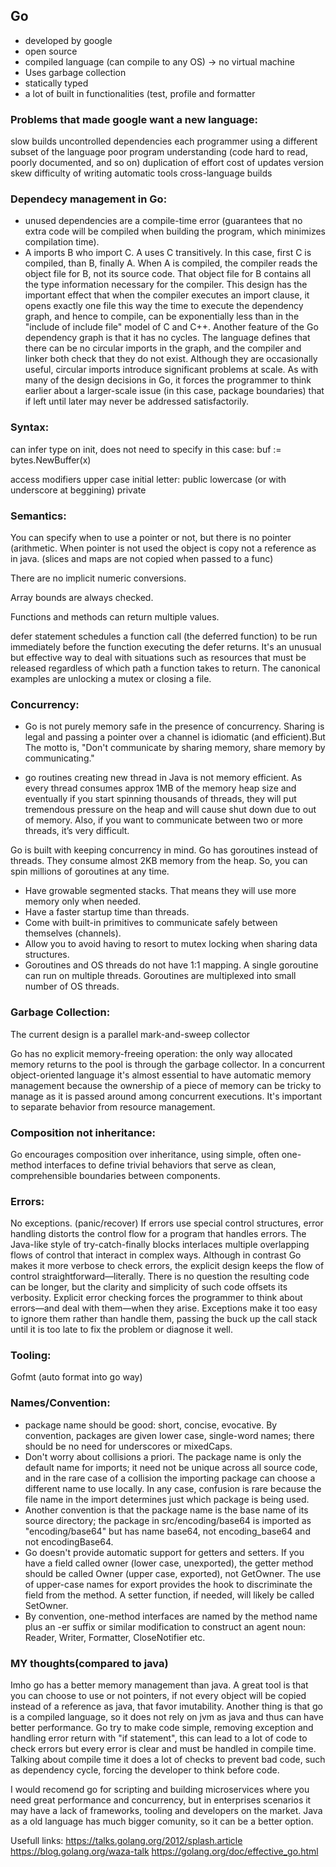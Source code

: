 ## Go

- developed by google
- open source
- compiled language (can compile to any OS) -> no virtual machine
- Uses garbage collection
- statically typed
- a lot of built in functionalities (test, profile and formatter


### Problems that made google want a new language:
slow builds
uncontrolled dependencies
each programmer using a different subset of the language
poor program understanding (code hard to read, poorly documented, and so on)
duplication of effort
cost of updates
version skew
difficulty of writing automatic tools
cross-language builds


### Dependecy management in Go:
- unused dependencies are a compile-time error (guarantees that no extra code will be compiled when building the program, which minimizes compilation time).
- A imports B who import C. A uses C transitively. In this case, first C is compiled, than B, finally A.  When A is compiled, the compiler reads the object file for B, not its source code. That object file for B contains all the type information necessary for the compiler. This design has the important effect that when the compiler executes an import clause, it opens exactly one file this way the time to execute the dependency graph, and hence to compile, can be exponentially less than in the "include of include file" model of C and C++. Another feature of the Go dependency graph is that it has no cycles. The language defines that there can be no circular imports in the graph, and the compiler and linker both check that they do not exist. Although they are occasionally useful, circular imports introduce significant problems at scale. As with many of the design decisions in Go, it forces the programmer to think earlier about a larger-scale issue (in this case, package boundaries) that if left until later may never be addressed satisfactorily.


### Syntax:

can infer type on init, does not need to specify in this case:
buf := bytes.NewBuffer(x)

access modifiers
upper case initial letter: public
lowercase (or with underscore at beggining) private


### Semantics:

You can specify when to use a pointer or not, but there is no pointer (arithmetic. When pointer is not used the object is copy not a reference as in java. (slices and maps are not copied when passed to a func)

There are no implicit numeric conversions.

Array bounds are always checked. 

Functions and methods can return multiple values.

defer statement schedules a function call (the deferred function) to be run immediately before the function executing the defer returns. It's an unusual but effective way to deal with situations such as resources that must be released regardless of which path a function takes to return. The canonical examples are unlocking a mutex or closing a file.


### Concurrency:

- Go is not purely memory safe in the presence of concurrency. Sharing is legal and passing a pointer over a channel is idiomatic (and efficient).But The motto is, "Don't communicate by sharing memory, share memory by communicating."

- go routines 
creating new thread in Java is not memory efficient. As every thread consumes approx 1MB of the memory heap size and eventually if you start spinning thousands of threads, they will put tremendous pressure on the heap and will cause shut down due to out of memory. Also, if you want to communicate between two or more threads, it’s very difficult.

Go is built with keeping concurrency in mind. Go has goroutines instead of threads. They consume almost 2KB memory from the heap. So, you can spin millions of goroutines at any time.

- Have growable segmented stacks. That means they will use more memory only when needed.
- Have a faster startup time than threads.
- Come with built-in primitives to communicate safely between themselves (channels).
- Allow you to avoid having to resort to mutex locking when sharing data structures.
- Goroutines and OS threads do not have 1:1 mapping. A single goroutine can run on multiple threads. Goroutines are multiplexed into small number of OS threads.



### Garbage Collection:

The current design is a parallel mark-and-sweep collector

Go has no explicit memory-freeing operation: the only way allocated memory returns to the pool is through the garbage collector. In a concurrent object-oriented language it's almost essential to have automatic memory management because the ownership of a piece of memory can be tricky to manage as it is passed around among concurrent executions. It's important to separate behavior from resource management.



### Composition not inheritance:

Go encourages composition over inheritance, using simple, often one-method interfaces to define trivial behaviors that serve as clean, comprehensible boundaries between components.


### Errors:

No exceptions. (panic/recover)
If errors use special control structures, error handling distorts the control flow for a program that handles errors. The Java-like style of try-catch-finally blocks interlaces multiple overlapping flows of control that interact in complex ways. Although in contrast Go makes it more verbose to check errors, the explicit design keeps the flow of control straightforward—literally.
There is no question the resulting code can be longer, but the clarity and simplicity of such code offsets its verbosity. Explicit error checking forces the programmer to think about errors—and deal with them—when they arise. Exceptions make it too easy to ignore them rather than handle them, passing the buck up the call stack until it is too late to fix the problem or diagnose it well.


### Tooling:

Gofmt (auto format into go way)



### Names/Convention:

- package name should be good: short, concise, evocative. By convention, packages are given lower case, single-word names; there should be no need for underscores or mixedCaps.
- Don't worry about collisions a priori. The package name is only the default name for imports; it need not be unique across all source code, and in the rare case of a collision the importing package can choose a different name to use locally. In any case, confusion is rare because the file name in the import determines just which package is being used.
- Another convention is that the package name is the base name of its source directory; the package in src/encoding/base64 is imported as "encoding/base64" but has name base64, not encoding_base64 and not encodingBase64.
- Go doesn't provide automatic support for getters and setters.  If you have a field called owner (lower case, unexported), the getter method should be called Owner (upper case, exported), not GetOwner. The use of upper-case names for export provides the hook to discriminate the field from the method. A setter function, if needed, will likely be called SetOwner.
- By convention, one-method interfaces are named by the method name plus an -er suffix or similar modification to construct an agent noun: Reader, Writer, Formatter, CloseNotifier etc.


### MY thoughts(compared to java)

Imho go has a better memory management than java. A great tool is that you can choose to use or not pointers, if not every object will be copied instead of a reference as java, that favor imutability. Another thing is that go is a compiled language, so it does not rely on jvm as java and thus can have better performance. Go try to make code simple, removing exception and handling error return with "if statement", this can lead to a lot of code to check errors but every error is clear and must be handled in compile time. Talking about compile time it does a lot of checks to prevent bad code, such as dependency cycle, forcing the developer to think before code.

I would recomend go for scripting and building microservices where you need great performance and concurrency, but in enterprises scenarios it may have a lack of frameworks, tooling and developers on the market. Java as a old language has much bigger comunity, so it can be a better option. 


Usefull links:
https://talks.golang.org/2012/splash.article
https://blog.golang.org/waza-talk
https://golang.org/doc/effective_go.html

